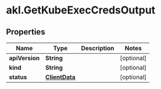 # akl.GetKubeExecCredsOutput

## Properties

Name | Type | Description | Notes
------------ | ------------- | ------------- | -------------
**apiVersion** | **String** |  | [optional] 
**kind** | **String** |  | [optional] 
**status** | [**ClientData**](ClientData.md) |  | [optional] 


